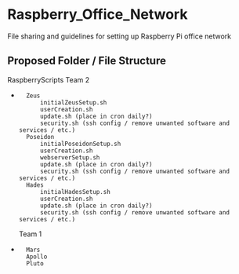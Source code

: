 # Raspberry_Office_Network
File sharing and guidelines for setting up Raspberry Pi office network

## Proposed Folder / File Structure
RaspberryScripts
	 Team 2 
*		Zeus
			initialZeusSetup.sh
			userCreation.sh
			update.sh (place in cron daily?)
			security.sh (ssh config / remove unwanted software and services / etc.)
		Poseidon
			initialPoseidonSetup.sh
			userCreation.sh
			webserverSetup.sh
			update.sh (place in cron daily?)
			security.sh (ssh config / remove unwanted software and services / etc.)
		Hades
			initialHadesSetup.sh
			userCreation.sh
			update.sh (place in cron daily?)
			security.sh (ssh config / remove unwanted software and services / etc.)
	Team 1
*		Mars
		Apollo
		Pluto
